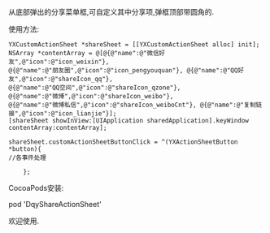 从底部弹出的分享菜单框,可自定义其中分享项,弹框顶部带圆角的.

使用方法: 

    YXCustomActionSheet *shareSheet = [[YXCustomActionSheet alloc] init]; 
    NSArray *contentArray = @[@{@"name":@"微信好友",@"icon":@"icon_weixin"}, 
    @{@"name":@"朋友圈",@"icon":@"icon_pengyouquan"}, @{@"name":@"QQ好友",@"icon":@"shareIcon_qq"},
    @{@"name":@"QQ空间",@"icon":@"shareIcon_qzone"},
    @{@"name":@"微博",@"icon":@"shareIcon_weibo"},
    @{@"name":@"微博私信",@"icon":@"shareIcon_weiboCnt"}, @{@"name":@"复制链接",@"icon":@"icon_lianjie"}]; 
    [shareSheet showInView:[UIApplication sharedApplication].keyWindow contentArray:contentArray];
    
    shareSheet.customActionSheetButtonClick = ^(YXActionSheetButton *button){
    //各事件处理
    
        };

CocoaPods安装:

 pod 'DqyShareActionSheet'

欢迎使用.
